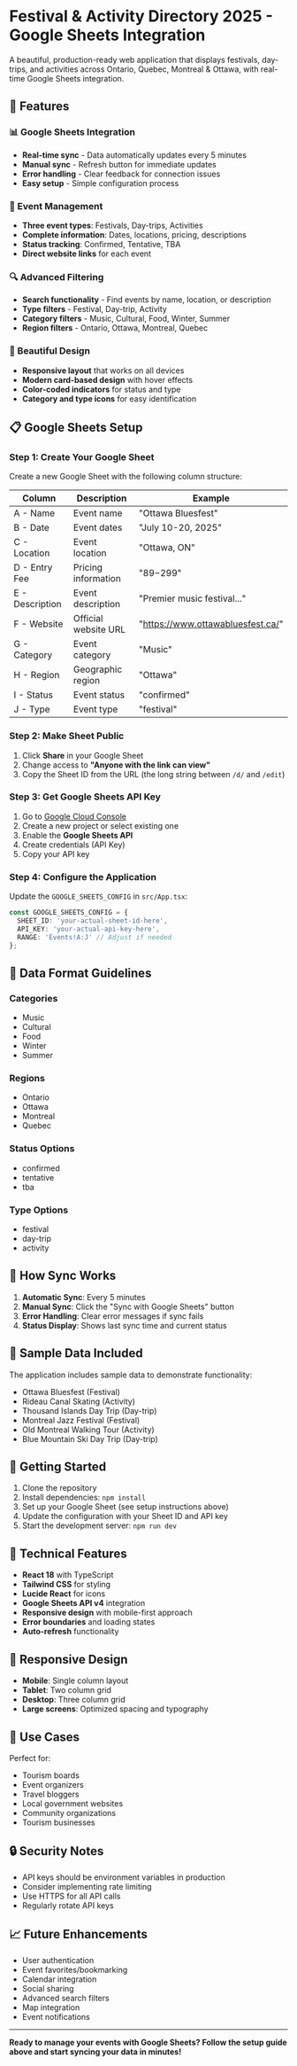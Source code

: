 # Festival & Activity Directory 2025 - Google Sheets Integration

A beautiful, production-ready web application that displays festivals, day-trips, and activities across Ontario, Quebec, Montreal & Ottawa, with real-time Google Sheets integration.

## 🚀 Features

### 📊 Google Sheets Integration
- **Real-time sync** - Data automatically updates every 5 minutes
- **Manual sync** - Refresh button for immediate updates
- **Error handling** - Clear feedback for connection issues
- **Easy setup** - Simple configuration process

### 🎯 Event Management
- **Three event types**: Festivals, Day-trips, Activities
- **Complete information**: Dates, locations, pricing, descriptions
- **Status tracking**: Confirmed, Tentative, TBA
- **Direct website links** for each event

### 🔍 Advanced Filtering
- **Search functionality** - Find events by name, location, or description
- **Type filters** - Festival, Day-trip, Activity
- **Category filters** - Music, Cultural, Food, Winter, Summer
- **Region filters** - Ontario, Ottawa, Montreal, Quebec

### 📱 Beautiful Design
- **Responsive layout** that works on all devices
- **Modern card-based design** with hover effects
- **Color-coded indicators** for status and type
- **Category and type icons** for easy identification

## 📋 Google Sheets Setup

### Step 1: Create Your Google Sheet

Create a new Google Sheet with the following column structure:

| Column | Description | Example |
|--------|-------------|---------|
| A - Name | Event name | "Ottawa Bluesfest" |
| B - Date | Event dates | "July 10-20, 2025" |
| C - Location | Event location | "Ottawa, ON" |
| D - Entry Fee | Pricing information | "$89-$299" |
| E - Description | Event description | "Premier music festival..." |
| F - Website | Official website URL | "https://www.ottawabluesfest.ca/" |
| G - Category | Event category | "Music" |
| H - Region | Geographic region | "Ottawa" |
| I - Status | Event status | "confirmed" |
| J - Type | Event type | "festival" |

### Step 2: Make Sheet Public

1. Click **Share** in your Google Sheet
2. Change access to **"Anyone with the link can view"**
3. Copy the Sheet ID from the URL (the long string between `/d/` and `/edit`)

### Step 3: Get Google Sheets API Key

1. Go to [Google Cloud Console](https://console.cloud.google.com/)
2. Create a new project or select existing one
3. Enable the **Google Sheets API**
4. Create credentials (API Key)
5. Copy your API key

### Step 4: Configure the Application

Update the `GOOGLE_SHEETS_CONFIG` in `src/App.tsx`:

```typescript
const GOOGLE_SHEETS_CONFIG = {
  SHEET_ID: 'your-actual-sheet-id-here',
  API_KEY: 'your-actual-api-key-here',
  RANGE: 'Events!A:J' // Adjust if needed
};
```

## 📝 Data Format Guidelines

### Categories
- Music
- Cultural
- Food
- Winter
- Summer

### Regions
- Ontario
- Ottawa
- Montreal
- Quebec

### Status Options
- confirmed
- tentative
- tba

### Type Options
- festival
- day-trip
- activity

## 🔄 How Sync Works

1. **Automatic Sync**: Every 5 minutes
2. **Manual Sync**: Click the "Sync with Google Sheets" button
3. **Error Handling**: Clear error messages if sync fails
4. **Status Display**: Shows last sync time and current status

## 🎨 Sample Data Included

The application includes sample data to demonstrate functionality:
- Ottawa Bluesfest (Festival)
- Rideau Canal Skating (Activity)
- Thousand Islands Day Trip (Day-trip)
- Montreal Jazz Festival (Festival)
- Old Montreal Walking Tour (Activity)
- Blue Mountain Ski Day Trip (Day-trip)

## 🚀 Getting Started

1. Clone the repository
2. Install dependencies: `npm install`
3. Set up your Google Sheet (see setup instructions above)
4. Update the configuration with your Sheet ID and API key
5. Start the development server: `npm run dev`

## 🔧 Technical Features

- **React 18** with TypeScript
- **Tailwind CSS** for styling
- **Lucide React** for icons
- **Google Sheets API v4** integration
- **Responsive design** with mobile-first approach
- **Error boundaries** and loading states
- **Auto-refresh** functionality

## 📱 Responsive Design

- **Mobile**: Single column layout
- **Tablet**: Two column grid
- **Desktop**: Three column grid
- **Large screens**: Optimized spacing and typography

## 🎯 Use Cases

Perfect for:
- Tourism boards
- Event organizers
- Travel bloggers
- Local government websites
- Community organizations
- Tourism businesses

## 🔒 Security Notes

- API keys should be environment variables in production
- Consider implementing rate limiting
- Use HTTPS for all API calls
- Regularly rotate API keys

## 📈 Future Enhancements

- User authentication
- Event favorites/bookmarking
- Calendar integration
- Social sharing
- Advanced search filters
- Map integration
- Event notifications

---

**Ready to manage your events with Google Sheets? Follow the setup guide above and start syncing your data in minutes!**